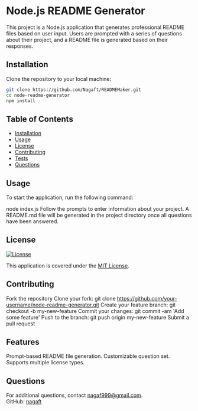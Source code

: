 # Node.js README Generator

This project is a Node.js application that generates professional README files based on user input. Users are prompted with a series of questions about their project, and a README file is generated based on their responses.

## Installation

Clone the repository to your local machine:

```bash
git clone https://github.com/Nagaft/READMEMaker.git
cd node-readme-generator
npm install
```

## Table of Contents
- [Installation](#installation)
- [Usage](#usage)
- [License](#license)
- [Contributing](#contributing)
- [Tests](#tests)
- [Questions](#questions)
  
## Usage
To start the application, run the following command:

node index.js
Follow the prompts to enter information about your project. A README.md file will be generated in the project directory once all questions have been answered.
  
## License
[![License](https://img.shields.io/badge/license-MIT-blue.svg)](https://opensource.org/licenses/MIT)

This application is covered under the [MIT License](https://opensource.org/licenses/MIT).
  
## Contributing
Fork the repository
Clone your fork: git clone https://github.com/your-username/node-readme-generator.git
Create your feature branch: git checkout -b my-new-feature
Commit your changes: git commit -am 'Add some feature'
Push to the branch: git push origin my-new-feature
Submit a pull request
  
## Features
Prompt-based README file generation.
Customizable question set.
Supports multiple license types.
  
## Questions
For additional questions, contact nagaf999@gmail.com.  
GitHub: [nagaft](https://github.com/nagaft)
